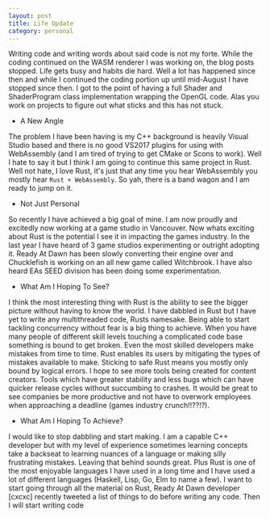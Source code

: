 ```yaml
---
layout: post
title: Life Update
category: personal
---
```


Writing code and writing words about said code is not my forte. While the coding continued on the WASM renderer I was working on, the blog posts stopped. Life gets busy and habits die hard. Well a lot has happened since then and while I continued the coding portion up until mid-August I have stopped since then. I got to the point of having a full Shader and ShaderProgram class implementation wrapping the OpenGL code. Alas you work on projects to figure out what sticks and this has not stuck.

* A New Angle

The problem I have been having is my C++ background is heavily Visual Studio based and there is no good VS2017 plugins for using with WebAssembly (and I am tired of trying to get CMake or Scons to work). Well I hate to say it but I think I am going to continue this same project in Rust. Well not hate, I love Rust, it's just that any time you hear WebAssembly you mostly hear `Rust + WebAssembly`. So yah, there is a band wagon and I am ready to jump on it.

* Not Just Personal

So recently I have achieved a big goal of mine. I am now proudly and excitedly now working at a game studio in Vancouver. Now whats exciting about Rust is the potential I see it in impacting the games industry. In the last year I have heard of 3 game studios experimenting or outright adopting it. Ready At Dawn has been slowly converting their engine over and Chucklefish is working on an all new game called Witchbrook. I have also heard EAs SEED division has been doing some experimentation. 

* What Am I Hoping To See?

I think the most interesting thing with Rust is the ability to see the bigger picture without having to know the world. I have dabbled in Rust but I have yet to write any multithreaded code, Rusts namesake. Being able to start tackling concurrency without fear is a big thing to achieve. When you have many people of different skill levels touching a complicated code base something is bound to get broken. Even the most skilled developers make mistakes from time to time. Rust enables its users by mitigating the types of mistakes available to make. Sticking to safe Rust means you mostly only bound by logical errors. I hope to see more tools being created for content creators. Tools which have greater stability and less bugs which can have quicker release cycles without succumbing to crashes. It would be great to see companies be more productive and not have to overwork employees when approaching a deadline (games industry crunch!!??!?).

* What Am I Hoping To Achieve?

I would like to stop dabbling and start making. I am a capable C++ developer but with my level of experience sometimes learning concepts take a backseat to learning nuances of a language or making silly frustrating mistakes. Leaving that behind sounds great. Plus Rust is one of the most enjoyable languages I have used in a long time and I have used a lot of different languages (Haskell, Lisp, Go, Elm to name a few). I want to start going through all the material on Rust, Ready At Dawn developer [cxcxc] recently tweeted a list of things to do before writing any code. Then I will start writing code
